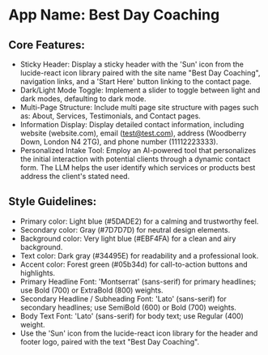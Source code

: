 # **App Name**: Best Day Coaching

## Core Features:

- Sticky Header: Display a sticky header with the 'Sun' icon from the lucide-react icon library paired with the site name "Best Day Coaching", navigation links, and a 'Start Here' button linking to the contact page.
- Dark/Light Mode Toggle: Implement a slider to toggle between light and dark modes, defaulting to dark mode.
- Multi-Page Structure: Include multi page site structure with pages such as: About, Services, Testimonials, and Contact pages.
- Information Display: Display detailed contact information, including website (website.com), email (test@test.com), address (Woodberry Down, London N4 2TG), and phone number (11112223333).
- Personalized Intake Tool: Employ an AI-powered tool that personalizes the initial interaction with potential clients through a dynamic contact form. The LLM helps the user identify which services or products best address the client's stated need.

## Style Guidelines:

- Primary color: Light blue (#5DADE2) for a calming and trustworthy feel.
- Secondary color: Gray (#7D7D7D) for neutral design elements.
- Background color: Very light blue (#EBF4FA) for a clean and airy background.
- Text color: Dark gray (#34495E) for readability and a professional look.
- Accent color: Forest green (#05b34d) for call-to-action buttons and highlights.
- Primary Headline Font: 'Montserrat' (sans-serif) for primary headlines; use Bold (700) or ExtraBold (800) weights.
- Secondary Headline / Subheading Font: 'Lato' (sans-serif) for secondary headlines; use SemiBold (600) or Bold (700) weights.
- Body Text Font: 'Lato' (sans-serif) for body text; use Regular (400) weight.
- Use the 'Sun' icon from the lucide-react icon library for the header and footer logo, paired with the text "Best Day Coaching".